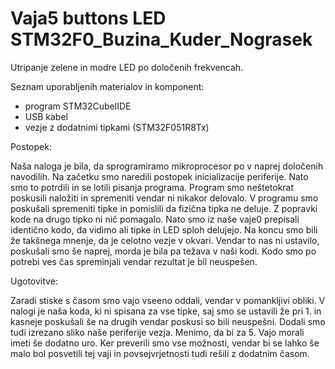 # Vaja5 buttons LED STM32F0_Buzina_Kuder_Nograsek

Utripanje zelene in modre LED po določenih frekvencah.


Seznam uporabljenih materialov in komponent:

- program STM32CubelIDE
- USB kabel
- vezje z dodatnimi tipkami (STM32F051R8Tx)


Postopek:

Naša naloga je bila, da sprogramiramo mikroprocesor po v naprej določenih navodilih. Na začetku smo naredili postopek inicializacije periferije. Nato smo to potrdili in se lotili pisanja programa. Program smo neštetokrat poskusili naložiti in spremeniti vendar ni nikakor delovalo. V programu smo poskušali spremeniti tipke in pomislili da fizična tipka ne deluje. Z popravki kode na drugo tipko ni nič pomagalo. Nato smo iz naše vaje0 prepisali identično kodo, da vidimo ali tipke in LED sploh delujejo. Na koncu smo bili že takšnega mnenje, da je celotno vezje v okvari. Vendar to nas ni ustavilo, poskušali smo še naprej, morda je bila pa težava v naši kodi. Kodo smo po potrebi ves čas spreminjali vendar rezultat je bil neuspešen.

Ugotovitve:

Zaradi stiske s časom smo vajo vseeno oddali, vendar v pomankljivi obliki. V nalogi je naša koda, ki ni spisana za vse tipke, saj smo se ustavili že pri 1. in kasneje poskušali še na drugih vendar poskusi so bili neuspešni. Dodali smo tudi izrezano sliko naše periferije vezja. Menimo, da bi za 5. Vajo morali imeti še dodatno uro. Ker preverili smo vse možnosti, vendar bi se lahko še malo bol posvetili tej vaji in povsejvrjetnosti tudi rešili z dodatnim časom.


